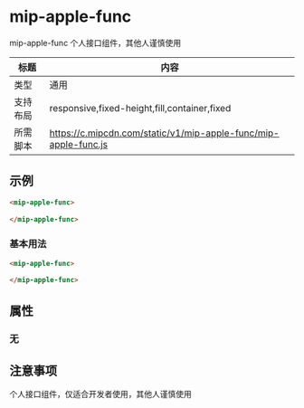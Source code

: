 # mip-apple-func

mip-apple-func 个人接口组件，其他人谨慎使用

标题|内容
----|----
类型|通用
支持布局|responsive,fixed-height,fill,container,fixed
所需脚本|https://c.mipcdn.com/static/v1/mip-apple-func/mip-apple-func.js

## 示例
```html
<mip-apple-func>
    
</mip-apple-func>
```
### 基本用法
```html
<mip-apple-func>
    
</mip-apple-func>
```

## 属性

### 无

## 注意事项

个人接口组件，仅适合开发者使用，其他人谨慎使用
